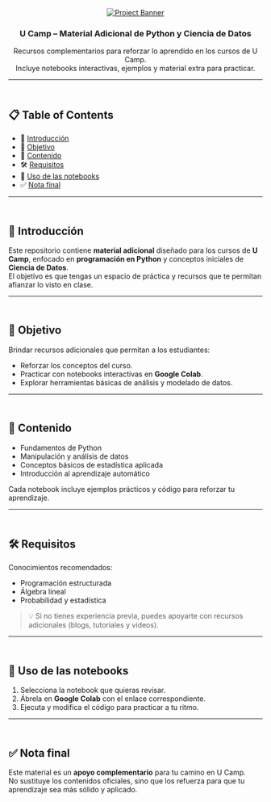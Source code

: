<div align="center">
    <a href="https://ucamp.mx" target="_blank">
      <img src="public/banner_ucamp.png" alt="Project Banner">
    </a>
  <h3 align="center">U Camp – Material Adicional de Python y Ciencia de Datos</h3>
  <p align="center">
    Recursos complementarios para reforzar lo aprendido en los cursos de U Camp.<br/>
    Incluye notebooks interactivas, ejemplos y material extra para practicar.
  </p>
</div>

---

##  <br /> 📋 <a name="table">Table of Contents</a>

- 👋 [Introducción](#introducción)
- 🎯 [Objetivo](#objetivo)
- 📂 [Contenido](#contenido)
- 🛠️ [Requisitos](#requisitos)
- 🚀 [Uso de las notebooks](#uso-de-las-notebooks)
- ✅ [Nota final](#nota-final)

---

##  <br /> 👋 <a name="introducción">Introducción</a>

Este repositorio contiene **material adicional** diseñado para los cursos de **U Camp**, enfocado en **programación en Python** y conceptos iniciales de **Ciencia de Datos**.  
El objetivo es que tengas un espacio de práctica y recursos que te permitan afianzar lo visto en clase.

---

##  <br /> 🎯 <a name="objetivo">Objetivo</a>

Brindar recursos adicionales que permitan a los estudiantes:
- Reforzar los conceptos del curso.  
- Practicar con notebooks interactivas en **Google Colab**.  
- Explorar herramientas básicas de análisis y modelado de datos.  

---

##  <br /> 📂 <a name="contenido">Contenido</a>

- Fundamentos de Python  
- Manipulación y análisis de datos  
- Conceptos básicos de estadística aplicada  
- Introducción al aprendizaje automático  

Cada notebook incluye ejemplos prácticos y código para reforzar tu aprendizaje.

---

##  <br /> 🛠️ <a name="requisitos">Requisitos</a>

Conocimientos recomendados:
- Programación estructurada  
- Álgebra lineal  
- Probabilidad y estadística  

> 💡 Si no tienes experiencia previa, puedes apoyarte con recursos adicionales (blogs, tutoriales y videos).

---

##  <br /> 🚀 <a name="uso-de-las-notebooks">Uso de las notebooks</a>

1. Selecciona la notebook que quieras revisar.  
2. Ábrela en **Google Colab** con el enlace correspondiente.  
3. Ejecuta y modifica el código para practicar a tu ritmo.  

---

##  <br /> ✅ <a name="nota-final">Nota final</a>

Este material es un **apoyo complementario** para tu camino en U Camp.  
No sustituye los contenidos oficiales, sino que los refuerza para que tu aprendizaje sea más sólido y aplicado.  
